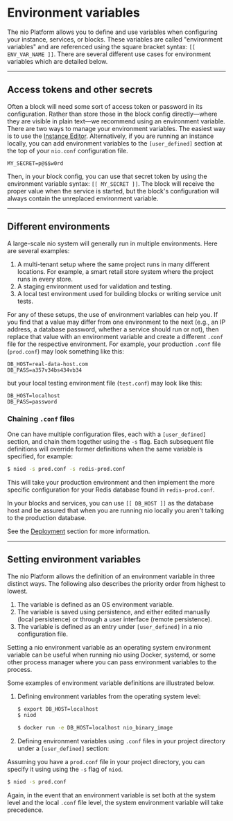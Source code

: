 # Environment variables

The nio Platform allows you to define and use variables when configuring your instance, services, or blocks. These variables are called "environment variables" and are referenced using the square bracket syntax: `[[ ENV_VAR_NAME ]]`. There are several different use cases for environment variables which are detailed below.

---

## Access tokens and other secrets

Often a block will need some sort of access token or password in its configuration. Rather than store those in the block config directly—where they are visible in plain text—we recommend using an environment variable. There are two ways to manage your environment variables. The easiest way is to use the [Instance Editor](/system-designer/designer-tasks.md#instance-env). Alternatively, if you are running an instance locally, you can add environment variables to the `[user_defined]` section at the top of your `nio.conf` configuration file.

```
MY_SECRET=p@$$w0rd
```

Then, in your block config, you can use that secret token by using the environment variable syntax: `[[ MY_SECRET ]]`. The block will receive the proper value when the service is started, but the block's configuration will always contain the unreplaced environment variable.

---

## Different environments

A large-scale nio system will generally run in multiple environments. Here are several examples:

1. A multi-tenant setup where the same project runs in many different locations. For example, a smart retail store system where the project runs in every store.
1. A staging environment used for validation and testing.
1. A local test environment used for building blocks or writing service unit tests.

For any of these setups, the use of environment variables can help you. If you find that a value may differ from one environment to the next \(e.g., an IP address, a database password, whether a service should run or not\), then replace that value with an environment variable and create a different `.conf` file for the respective environment. For example, your production `.conf` file \(`prod.conf`\) may look something like this:

```
DB_HOST=real-data-host.com
DB_PASS=a357v34bs434vb34
```

but your local testing environment file \(`test.conf`\) may look like this:

```
DB_HOST=localhost
DB_PASS=password
```
### Chaining `.conf` files

One can have multiple configuration files, each with a `[user_defined]` section, and chain them together using the `-s` flag. Each subsequent file definitions will override former definitions when the same variable is specified, for example:


   ```bash
   $ niod -s prod.conf -s redis-prod.conf
   ```

This will take your production environment and then implement the more specific configuration for your Redis database found in `redis-prod.conf`.

In your blocks and services, you can use `[[ DB_HOST ]]` as the database host and be assured that when you are running nio locally you aren't talking to the production database.

See the [Deployment](/deployment/README.md) section for more information.

---

## Setting environment variables

The nio Platform allows the definition of an environment variable in three distinct ways. The following also describes the priority order from highest to lowest.
  1. The variable is defined as an OS environment variable.
  2. The variable is saved using persistence, and either edited manually (local persistence) or through a user interface (remote persistence).
  3. The variable is defined as an entry under `[user_defined]` in a nio configuration file.

Setting a nio environment variable as an operating system environment variable can be useful when running nio using Docker, systemd, or some other process manager where you can pass environment variables to the process.

Some examples of environment variable definitions are illustrated below.

1. Defining environment variables from the operating system level:

   ```bash
   $ export DB_HOST=localhost
   $ niod
   ```

   ```bash
   $ docker run -e DB_HOST=localhost nio_binary_image
   ```

2. Defining environment variables using `.conf` files in your project directory under a `[user_defined]` section:

  Assuming you have a `prod.conf` file in your project directory, you can specify it using using the `-s` flag of `niod`.

   ```bash
   $ niod -s prod.conf
   ```

Again, in the event that an environment variable is set both at the system level and the local `.conf` file level, the system environment variable will take precedence.
